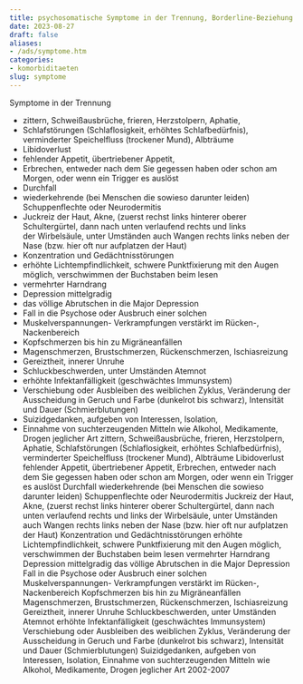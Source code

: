 ```yaml
---
title: psychosomatische Symptome in der Trennung, Borderline-Beziehung
date: 2023-08-27
draft: false
aliases:
- /ads/symptome.htm
categories:
- komorbiditaeten
slug: symptome
---
```

Symptome in der
Trennung
- zittern,
      Schweißausbrüche, frieren, Herzstolpern, Aphatie,
- Schlafstörungen
      (Schlaflosigkeit, erhöhtes Schlafbedürfnis), verminderter Speichelfluss
      (trockener Mund), Albträume
- Libidoverlust
- fehlender
Appetit, übertriebener Appetit,
- Erbrechen, entweder nach dem Sie gegessen haben oder schon am Morgen, oder wenn ein
Trigger es auslöst
- Durchfall
- wiederkehrende
(bei Menschen die sowieso darunter leiden) Schuppenflechte oder Neurodermitis
- Juckreiz der Haut, Akne, (zuerst rechst links hinterer oberer Schultergürtel,
 dann nach unten verlaufend rechts und links der Wirbelsäule, unter
 Umständen auch Wangen rechts links neben der Nase (bzw. hier oft nur
 aufplatzen der Haut)
- Konzentration
und Gedächtnisstörungen
- erhöhte
Lichtempfindlichkeit, schwere Punktfixierung mit den Augen möglich, verschwimmen
der Buchstaben beim lesen
- vermehrter
Harndrang
- Depression mittelgradig
- das völlige Abrutschen
      in die Major Depression
- Fall in die
      Psychose oder Ausbruch einer solchen
- Muskelverspannungen-
Verkrampfungen verstärkt im Rücken-, Nackenbereich
- Kopfschmerzen
bis hin zu Migräneanfällen
- Magenschmerzen,
Brustschmerzen, Rückenschmerzen, Ischiasreizung
- Gereiztheit,
innerer Unruhe
- Schluckbeschwerden,
unter Umständen Atemnot
- erhöhte Infektanfälligkeit (geschwächtes Immunsystem)
- Verschiebung
oder Ausbleiben des weiblichen Zyklus, Veränderung der Ausscheidung in Geruch
und Farbe (dunkelrot bis schwarz), Intensität und Dauer (Schmierblutungen)
- Suizidgedanken,
aufgeben von Interessen, Isolation,
- Einnahme von
      suchterzeugenden Mitteln wie Alkohol, Medikamente, Drogen jeglicher Art
zittern,
      Schweißausbrüche, frieren, Herzstolpern, Aphatie,
Schlafstörungen
      (Schlaflosigkeit, erhöhtes Schlafbedürfnis), verminderter Speichelfluss
      (trockener Mund), Albträume
Libidoverlust
fehlender
Appetit, übertriebener Appetit,
Erbrechen, entweder nach dem Sie gegessen haben oder schon am Morgen, oder wenn ein
Trigger es auslöst
Durchfall
wiederkehrende
(bei Menschen die sowieso darunter leiden) Schuppenflechte oder Neurodermitis
Juckreiz der Haut, Akne, (zuerst rechst links hinterer oberer Schultergürtel,
 dann nach unten verlaufend rechts und links der Wirbelsäule, unter
 Umständen auch Wangen rechts links neben der Nase (bzw. hier oft nur
 aufplatzen der Haut)
Konzentration
und Gedächtnisstörungen
erhöhte
Lichtempfindlichkeit, schwere Punktfixierung mit den Augen möglich, verschwimmen
der Buchstaben beim lesen
vermehrter
Harndrang
Depression mittelgradig
das völlige Abrutschen
      in die Major Depression
Fall in die
      Psychose oder Ausbruch einer solchen
Muskelverspannungen-
Verkrampfungen verstärkt im Rücken-, Nackenbereich
Kopfschmerzen
bis hin zu Migräneanfällen
Magenschmerzen,
Brustschmerzen, Rückenschmerzen, Ischiasreizung
Gereiztheit,
innerer Unruhe
Schluckbeschwerden,
unter Umständen Atemnot
erhöhte Infektanfälligkeit (geschwächtes Immunsystem)
Verschiebung
oder Ausbleiben des weiblichen Zyklus, Veränderung der Ausscheidung in Geruch
und Farbe (dunkelrot bis schwarz), Intensität und Dauer (Schmierblutungen)
Suizidgedanken,
aufgeben von Interessen, Isolation,
Einnahme von
      suchterzeugenden Mitteln wie Alkohol, Medikamente, Drogen jeglicher Art
2002-2007
